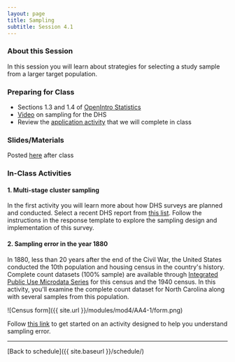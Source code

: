 ```yaml
---
layout: page
title: Sampling
subtitle: Session 4.1
---
```


### About this Session

In this session you will learn about strategies for selecting a study sample from a larger target population. 

### Preparing for Class

* Sections 1.3 and 1.4 of [OpenIntro Statistics](https://drive.google.com/file/d/0B-DHaDEbiOGkc1RycUtIcUtIelE/view?usp=sharing)
* [Video](https://www.youtube.com/watch?v=DD5npelwh80) on sampling for the DHS
* Review the [application activity](https://drive.google.com/open?id=1VFOhVSzHFO7uFHaK1-uz2WaOgH17wvr7) that we will complete in class

### Slides/Materials

Posted [here](https://drive.google.com/drive/folders/0Bxn_jkXZ1lxuVklQakF4MjZGSDQ?usp=sharing) after class

### In-Class Activities

#### 1. Multi-stage cluster sampling

In the first activity you will learn more about how DHS surveys are planned and conducted. Select a recent DHS report from [this list](https://dhsprogram.com/publications/publication-search.cfm?type=5). Follow the instructions in the response template to explore the sampling design and implementation of this survey. 

#### 2. Sampling error in the year 1880

In 1880, less than 20 years after the end of the Civil War, the United States conducted the 10th population and housing census in the country's history. Complete count datasets (100% sample) are available through [Integrated Public Use Microdata Series](https://usa.ipums.org/usa/) for this census and the 1940 census. In this activity, you'll examine the complete count dataset for North Carolina along with several samples from this population.

![Census form]({{ site.url }}/modules/mod4/AA4-1/form.png)

Follow [this link](http://www.globalhealthresearch.co/modules/mod4/AA4-1/s4.1-AA.nb.html) to get started on an activity designed to help you understand sampling error.

* * *

[Back to schedule]({{ site.baseurl }}/schedule/)